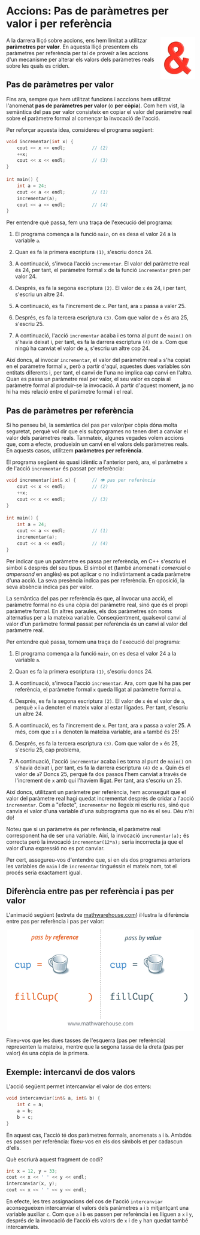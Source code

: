 # Accions: Pas de paràmetres per valor i per referència

<img src='./referencies.png' style='height: 8em; float: right; margin: 0 0 1em 1em;'/>

A la darrera lliçó sobre accions, ens hem limitat a utilitzar
**paràmetres per valor**. En aquesta lliçó presentem els paràmetres
per referència per tal de proveïr a les accions d'un mecanisme per
alterar els valors dels paràmetres reals sobre les quals es criden.


## Pas de paràmetres per valor

Fins ara, sempre que hem utilitzat funcions i acccions hem utilitzat
l'anomenat **pas de paràmetres per valor** (o **per còpia**). Com hem vist, la
semàntica del pas per valor consisteix en copiar el valor del paràmetre real
sobre el paràmetre formal al començar la invocació de l'acció.

Per reforçar aquesta idea, considereu el programa següent:

```c++
void incrementar(int x) {
    cout << x << endl;          // (2)
    ++x;
    cout << x << endl;          // (3)
}

int main() {
    int a = 24;
    cout << a << endl;          // (1)
    incrementar(a);
    cout << a << endl;          // (4)
}
```


<div id='quiz1'></div>

<script type="text/coffeescript">

quiz1 =
  type: "MultipleChoice"
  text: "Què escriu aquest programa? (Fixeu-vos que la `x` es passa per valor)"
  choices: [
      text: "24, 24, 25, 24"
      correct: true
    ,
      text: "24, 24, 25, 25"
      correct: false
    ,
      text: "24, 25, 25, 24"
      correct: false
    ,
      text: "24, 25, 25, 25"
      correct: false
    ,
      text: "Cap de les demés."
      correct: false
  ]

window.quiz quiz1, "quiz1"

</script>

Per entendre què passa, fem una traça de l'execució del programa:

1. El programa comença a la funció `main`, on es desa el valor 24 a la variable
  `a`.

1. Quan es fa la primera escriptura `(1)`, s'escriu doncs 24.

1. A continuació, s'invoca l'acció `incrementar`. El valor del paràmetre real
  és 24, per tant, el paràmetre formal `x` de la funció `incrementar` pren
  per valor 24.

1. Després, es fa la segona escriptura `(2)`. El valor de `x`
  és 24, i per tant, s'escriu un altre 24.

1. A continuació, es fa l'increment de `x`. Per tant, ara `x` passa a valer 25.

1. Després, es fa la tercera escriptura `(3)`. Com que valor de `x`
  és ara 25, s'escriu 25.

1. A continuació, l'acció `incrementar` acaba i es torna al punt de `main()` on
  s'havia deixat i, per tant, es fa la darrera escriptura `(4)` de `a`. Com
  que ningú ha canviat el valor de `a`, s'escriu un altre cop 24.

Així doncs, al invocar `incrementar`, el valor del paràmetre real `a` s'ha
copiat en el paràmetre formal `x`, però a partir d'aquí, aquestes dues
variables són entitats diferents i, per tant, el canvi de l'una no implica cap
canvi en l'altra. Quan es passa un paràmetre real per valor, el seu valor es
copia al paràmetre formal al produir-se la invocació. A partir d'aquest
moment, ja no hi ha més relació entre el paràmetre formal i el real.


## Pas de paràmetres per referència

Si ho penseu bé, la semàntica del pas per valor/per còpia dóna molta
seguretat, perquè vol dir que els subprogrames no tenen dret a canviar el
valor dels paràmetres reals. Tanmateix, algunes vegades volem accions que,
com a efecte, produeixin un canvi en el valors dels paràmetres reals.
En aquests casos, utilitzem **paràmetres per referència**.

El programa següent és quasi idèntic a l'anterior però, ara,
el paràmetre `x` de l'acció `incrementar` és passat per referència:

```c++
void incrementar(int& x) {      // 👁 pas per referència
    cout << x << endl;          // (2)
    ++x;
    cout << x << endl;          // (3)
}

int main() {
    int a = 24;
    cout << a << endl;          // (1)
    incrementar(a);
    cout << a << endl;          // (4)
}
```

Per indicar que un paràmetre es passa per referència, en C++ s'escriu el
símbol `&` després del seu tipus. El símbol et (també anomenat *i comercial* o
*ampersand* en anglès) es pot aplicar o no indistintament a cada paràmetre
d'una acció. La seva presència indica pas per referència. En oposició, la seva
absència indica pas per valor.

La semàntica del pas per referència és que, al invocar una acció, el paràmetre
formal no és una còpia del paràmetre real, sinó que és el propi paràmetre formal.
En altres paraules, els dos paràmetres són noms alternatius per a la mateixa variable.
Conseqüentment, qualsevol canvi al valor d'un paràmetre formal passat per referència
és un canvi al valor del paràmetre real.



<div id='quiz2'></div>

<script type="text/coffeescript">

quiz2 =
  type: "MultipleChoice"
  text: "Què escriu ara el programa anterior? (Fixeu-vos que la `x` es passa per referència)"
  choices: [
      text: "24, 24, 25, 24"
      correct: false
    ,
      text: "24, 24, 25, 25"
      correct: true
    ,
      text: "24, 25, 25, 24"
      correct: false
    ,
      text: "24, 25, 25, 25"
      correct: false
    ,
      text: "Cap de les demés."
      correct: false
  ]

window.quiz quiz2, "quiz2"

</script>


Per entendre què passa, tornem una traça de l'execució del programa:

1. El programa comença a la funció `main`, on es desa el valor 24 a la variable
  `a`.

1. Quan es fa la primera escriptura `(1)`, s'escriu doncs 24.

1. A continuació, s'invoca l'acció `incrementar`. Ara, com que hi ha pas per
   referència, el paràmetre formal `x` queda lligat al paràmetre formal `a`.

1. Després, es fa la segona escriptura `(2)`. El valor de `x` és el valor de `a`,
   perquè `x` i `a` denoten el mateix valor al estar lligades.
   Per tant, s'escriu un altre 24.

1. A continuació, es fa l'increment de `x`. Per tant, ara `x` passa a valer 25.
   A més, com que `x` i `a` denoten la mateixa variable, ara `a` també és 25!

1. Després, es fa la tercera escriptura `(3)`. Com que valor de `x`
   és 25, s'escriu 25, cap problema,

1. A continuació, l'acció `incrementar` acaba i es torna al punt de `main()` on
  s'havia deixat i, per tant, es fa la darrera escriptura `(4)` de `a`. Quin
  és el valor de `a`? Doncs 25, perquè fa dos passos l'hem canviat a través
  de l'increment de `x` amb qui l'havíem lligat. Per tant,
  ara s'escriu un 25.

Així doncs, utilitzant un paràmetre per referència, hem aconseguit que el
valor del paràmetre real hagi quedat incrementat després de cridar a l'acció
`incrementar`. Com a "efecte", `incrementar` no llegeix ni escriu res, sinó que
canvia el valor d'una variable d'una subprograma que no és el seu. Déu n'hi do!

Noteu que si un paràmetre és per referència, el paràmetre real corresponent
ha de ser una variable. Així, la invocació `incrementar(a);` és correcta però
la invocació `incrementar(12*a);` seria incorrecta ja que el valor d'una expressió
no es pot canviar.

Per cert, assegureu-vos d'entendre que, si en els dos programes anteriors
les variables de `main` i de `incrementar` tinguéssin el mateix nom, tot el
procés seria exactament igual.


## Diferència entre pas per referència i pas per valor

L'animació següent (extreta de [mathwarehouse.com](https://www.mathwarehouse.com))
il·lustra la diferència entre pas per referència i pas per valor:

<center>
<img src='./pass-by-reference-vs-pass-by-value-animation.gif'>
</center>

Fixeu-vos que les dues tasses de l'esquerra (pas per referència) representen
la mateixa, mentre que la segona tassa de la dreta (pas per valor) és una
còpia de la primera.


## Exemple: intercanvi de dos valors

L'acció següent permet intercanviar el valor de dos enters:

```c++
void intercanviar(int& a, int& b) {
    int c = a;
    a = b;
    b = c;
}
```

En aquest cas, l'acció té dos paràmetres formals, anomenats `a` i `b`.
Ambdós es passen per referència: fixeu-vos en els dos símbols et per cadascun
d'ells.

Què escriurà aquest fragment de codi?

```c++
int x = 12, y = 33;
cout << x << ' ' << y << endl;
intercanviar(x, y);
cout << x << ' ' << y << endl;
```


<div id='quiz3'></div>

<script type="text/coffeescript">

quiz3 = """
La sortida serà

```text
12 33
33 12
```

És a dir que els valors de `x` i de `y` s'hauràn intercanviat.

"""

window.reveal quiz3, "quiz3"

</script>

En efecte, les tres assignacions del cos de l'acció `intercanviar`
aconsegueixen intercanviar el valors dels paràmetres `a` i `b` mitjantçant
una variable auxiliar `c`. Com que `a` i `b` es passen per referència
i es lliguen a `x` i `y`, després de la invocació de l'acció els valors
de `x` i de `y` han quedat també intercanviats.




<Autors autors="jpetit roura"/>


